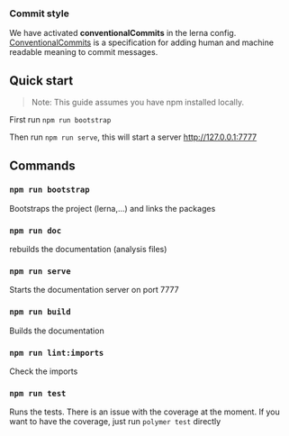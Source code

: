
### Commit style
We have activated **conventionalCommits** in the lerna config. 
[ConventionalCommits](https://www.conventionalcommits.org/en/v1.0.0-beta.2/) is a specification for adding human and machine readable meaning to commit messages. 


## Quick start

> Note: This guide assumes you have npm installed locally.


First run `npm run bootstrap`

Then run `npm run serve`, this will start a server  http://127.0.0.1:7777


## Commands

### `npm run bootstrap`
Bootstraps the project (lerna,...) and links the packages

### `npm run doc`
rebuilds the documentation (analysis files)

### `npm run serve`
Starts the documentation server on port 7777

### `npm run build`
Builds the documentation

### `npm run lint:imports`
Check the imports

### `npm run test`
Runs the tests. There is an issue with the coverage at the moment. If you want to have the coverage, just run `polymer test` directly
